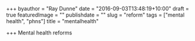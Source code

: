 +++
byauthor = "Ray Dunne"
date = "2016-09-03T13:48:19+10:00"
draft = true
featuredImage = ""
publishdate = ""
slug = "reform"
tags = ["mental health", "phns"]
title = "mentalhealth"

+++
Mental health reforms